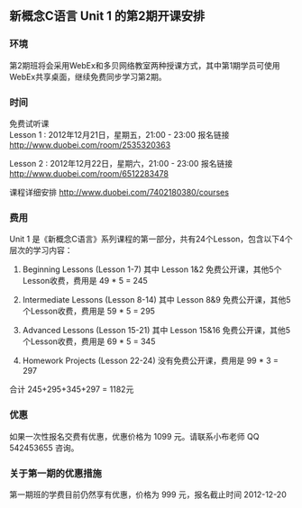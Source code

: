 ## 新概念C语言 Unit 1 的第2期开课安排

### 环境
第2期班将会采用WebEx和多贝网络教室两种授课方式，其中第1期学员可使用WebEx共享桌面，继续免费同步学习第2期。

### 时间
免费试听课  
Lesson 1 : 2012年12月21日，星期五，21:00 - 23:00
报名链接 <http://www.duobei.com/room/2535320363>

Lesson 2 : 2012年12月22日，星期六，21:00 - 23:00
报名链接 <http://www.duobei.com/room/6512283478>

课程详细安排 <http://www.duobei.com/7402180380/courses>

### 费用
Unit 1 是《新概念C语言》系列课程的第一部分，共有24个Lesson，包含以下4个层次的学习内容：

  1) Beginning Lessons (Lesson 1-7)
  其中 Lesson 1&2 免费公开课，其他5个Lesson收费，费用是 49 * 5 = 245
  
  2) Intermediate Lessons (Lesson 8-14)
  其中 Lesson 8&9 免费公开课，其他5个Lesson收费，费用是 59 * 5 = 295
  
  3) Advanced Lessons (Lesson 15-21)
  其中 Lesson 15&16 免费公开课，其他5个Lesson收费，费用是 69 * 5 = 345
  
  4) Homework Projects (Lesson 22-24)
  没有免费公开课，费用是 99 * 3 = 297

合计 245+295+345+297 = 1182元

### 优惠
如果一次性报名交费有优惠，优惠价格为 1099 元。请联系小布老师 QQ 542453655 咨询。

### 关于第一期的优惠措施
第一期班的学费目前仍然享有优惠，价格为 999 元，报名截止时间 2012-12-20




